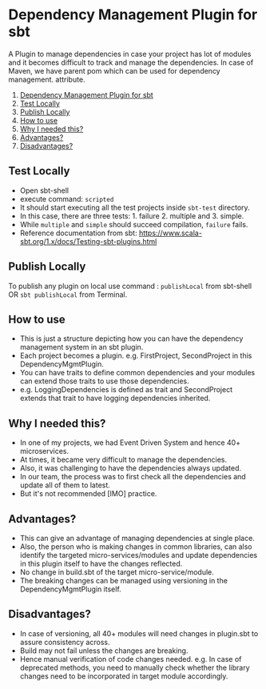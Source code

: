 # Dependency Management Plugin for sbt
A Plugin to manage dependencies in case your project has lot of modules and it becomes difficult to track and manage the
dependencies.
In case of Maven, we have parent pom which can be used for dependency management. <dependencyManagement> attribute.

1. [Dependency Management Plugin for sbt](#dependency-management-plugin-for-sbt)
2. [Test Locally](#test-locally)   
3. [Publish Locally](#publish-locally)
4. [How to use](#how-to-use)
5. [Why I needed this?](#why-i-needed-this)
6. [Advantages?](#advantages)
7. [Disadvantages?](#disadvantages)

## Test Locally
- Open sbt-shell
- execute command: `scripted`
- It should start executing all the test projects inside `sbt-test` directory.
- In this case, there are three tests: 1. failure 2. multiple and 3. simple.
- While `multiple` and `simple` should succeed compilation, `failure` fails.
- Reference documentation from sbt: https://www.scala-sbt.org/1.x/docs/Testing-sbt-plugins.html

## Publish Locally
To publish any plugin on local use command : `publishLocal` from sbt-shell OR `sbt publishLocal` from Terminal.

## How to use
- This is just a structure depicting how you can have the dependency management system in an sbt plugin.
- Each project becomes a plugin. e.g. FirstProject, SecondProject in this DependencyMgmtPlugin.
- You can have traits to define common dependencies and your modules can extend those traits to use those dependencies.
- e.g. LoggingDependencies is defined as trait and SecondProject extends that trait to have logging dependencies inherited.

## Why I needed this?
- In one of my projects, we had Event Driven System and hence 40+ microservices.
- At times, it became very difficult to manage the dependencies.
- Also, it was challenging to have the dependencies always updated.
- In our team, the process was to first check all the dependencies and update all of them to latest.
- But it's not recommended [IMO] practice.

## Advantages?
- This can give an advantage of managing dependencies at single place.
- Also, the person who is making changes in common libraries, can also identify the targeted micro-services/modules 
and update dependencies in this plugin itself to have the changes reflected.
- No change in build.sbt of the target micro-service/module.
- The breaking changes can be managed using versioning in the DependencyMgmtPlugin itself.

## Disadvantages?
- In case of versioning, all 40+ modules will need changes in plugin.sbt to assure consistency across.
- Build may not fail unless the changes are breaking.
- Hence manual verification of code changes needed. e.g. In case of deprecated methods, you need to manually check whether
the library changes need to be incorporated in target module accordingly.